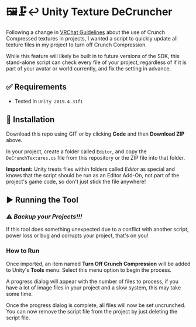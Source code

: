 🖼🗜↩ Unity Texture DeCruncher
==============================

Following a change in [VRChat Guidelines](https://ask.vrchat.com/t/developer-update-16-march-2023/16950#sdk-warning-improvements-6) about the use of Crunch Compressed textures in projects, I wanted a script to quickly update all texture files in my project to turn off Crunch Compression.

While this feature will likely be built in to future versions of the SDK, this stand-alone script can check every file of your project, regardless of if it is part of your avatar or world currently, and fix the setting in advance.

## ✅ Requirements

* Tested in `Unity 2019.4.31f1`

## 💾 Installation

Download this repo using GIT or by clicking **Code** and then **Download ZIP** above.

In your project, create a folder called `Editor`, and copy the `DeCrunchTextures.cs` file from this repository or the ZIP file into that folder.

**Important:** Unity treats files within folders called *Editor* as special and knows that the script should be run as an Editor Add-On, not part of the project's game code, so don't just stick the file anywhere!

## ▶ Running the Tool

### ⚠ ***Backup your Projects!!!***

If this tool does something unexpected due to a conflict with another script, power loss or bug and corrupts your project, that's on you!

### How to Run

Once imported, an item named **Turn Off Crunch Compression** will be added to Unity's **Tools** menu. Select this menu option to begin the process.

A progress dialog will appear with the number of files to process, if you have a lot of image files in your project and a slow system, this may take some time.

Once the progress dialog is complete, all files will now be set uncrunched. You can now remove the script file from the project by just deleting the script file.